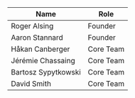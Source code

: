 |Name               | Role |
|-------------------|------|
|Roger Alsing       | Founder |
|Aaron Stannard     | Founder |
|Håkan Canberger    | Core Team |
|Jérémie Chassaing  | Core Team |
|Bartosz Sypytkowski| Core Team |
|David Smith        | Core Team |


